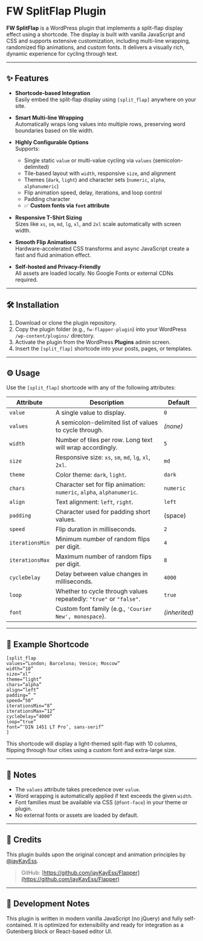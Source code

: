 # FW SplitFlap Plugin

**FW SplitFlap** is a WordPress plugin that implements a split-flap display effect using a shortcode. The display is built with vanilla JavaScript and CSS and supports extensive customization, including multi-line wrapping, randomized flip animations, and custom fonts. It delivers a visually rich, dynamic experience for cycling through text.

---

## ✨ Features

- **Shortcode-based Integration**  
  Easily embed the split-flap display using `[split_flap]` anywhere on your site.

- **Smart Multi-line Wrapping**  
  Automatically wraps long values into multiple rows, preserving word boundaries based on tile width.

- **Highly Configurable Options**  
  Supports:
  - Single static `value` or multi-value cycling via `values` (semicolon-delimited)
  - Tile-based layout with `width`, responsive `size`, and alignment
  - Themes (`dark`, `light`) and character sets (`numeric`, `alpha`, `alphanumeric`)
  - Flip animation speed, delay, iterations, and loop control
  - Padding character
  - ✅ **Custom fonts via `font` attribute**

- **Responsive T-Shirt Sizing**  
  Sizes like `xs`, `sm`, `md`, `lg`, `xl`, and `2xl` scale automatically with screen width.

- **Smooth Flip Animations**  
  Hardware-accelerated CSS transforms and async JavaScript create a fast and fluid animation effect.

- **Self-hosted and Privacy-Friendly**  
  All assets are loaded locally. No Google Fonts or external CDNs required.

---

## 🛠 Installation

1. Download or clone the plugin repository.
2. Copy the plugin folder (e.g., `fw-flapper-plugin`) into your WordPress `/wp-content/plugins/` directory.
3. Activate the plugin from the WordPress **Plugins** admin screen.
4. Insert the `[split_flap]` shortcode into your posts, pages, or templates.

---

## ⚙️ Usage

Use the `[split_flap]` shortcode with any of the following attributes:

| Attribute         | Description                                                                 | Default         |
|-------------------|-----------------------------------------------------------------------------|-----------------|
| `value`           | A single value to display.                                                  | `0`             |
| `values`          | A semicolon-delimited list of values to cycle through.                      | *(none)*        |
| `width`           | Number of tiles per row. Long text will wrap accordingly.                   | `5`             |
| `size`            | Responsive size: `xs`, `sm`, `md`, `lg`, `xl`, `2xl`.                       | `md`            |
| `theme`           | Color theme: `dark`, `light`.                                               | `dark`          |
| `chars`           | Character set for flip animation: `numeric`, `alpha`, `alphanumeric`.       | `numeric`       |
| `align`           | Text alignment: `left`, `right`.                                            | `left`          |
| `padding`         | Character used for padding short values.                                    | (space)         |
| `speed`           | Flip duration in milliseconds.                                              | `2`             |
| `iterationsMin`   | Minimum number of random flips per digit.                                   | `4`             |
| `iterationsMax`   | Maximum number of random flips per digit.                                   | `8`             |
| `cycleDelay`      | Delay between value changes in milliseconds.                                | `4000`          |
| `loop`            | Whether to cycle through values repeatedly: `"true"` or `"false"`.          | `true`          |
| `font`            | Custom font family (e.g., `'Courier New', monospace`).                      | *(inherited)*   |

---

## 📘 Example Shortcode

```plaintext
[split_flap
values=“London; Barcelona; Venice; Moscow”
width=“10”
size=“xl”
theme=“light”
chars=“alpha”
align=“left”
padding=” “
speed=“50”
iterationsMin=“8”
iterationsMax=“12”
cycleDelay=“4000”
loop=“true”
font=”‘DIN 1451 LT Pro’, sans-serif”
]
```
This shortcode will display a light-themed split-flap with 10 columns, flipping through four cities using a custom font and extra-large size.

---

## 🧩 Notes

- The `values` attribute takes precedence over `value`.
- Word wrapping is automatically applied if text exceeds the given `width`.
- Font families must be available via CSS (`@font-face`) in your theme or plugin.
- No external fonts or assets are loaded by default.

---

## 🙌 Credits

This plugin builds upon the original concept and animation principles by [@jayKayEss](https://github.com/jayKayEss/Flapper).

> GitHub: [https://github.com/jayKayEss/Flapper](https://github.com/jayKayEss/Flapper)

---

## 🧪 Development Notes

This plugin is written in modern vanilla JavaScript (no jQuery) and fully self-contained. It is optimized for extensibility and ready for integration as a Gutenberg block or React-based editor UI.